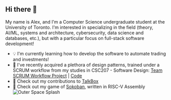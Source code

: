 ## Hi there 👋

My name is Alex, and I'm a Computer Science undergraduate student at the University of Toronto. I'm interested in specializing in the field (theory, AI/ML, systems and architecture, cybersecurity, data science and databases, etc.), but with a particular focus on full-stack software development!

- 💡 I'm currently learning how to develop the software to automate trading and investments!
- 🌱 I've recently acquired a plethora of design patterns, trained under a SCRUM workflow from my studies in CSC207 - Software Design: [Team SCRUM Workflow Project](https://github.com/Dawgsrlife/CSC207-A2-Final/blob/master/Assignment2/scrum/sprintBacklog4.txt) | [Code](https://github.com/Dawgsrlife/CSC207-A2-Final/blob/master/Assignment2/src/main/java/ca/utoronto/utm/assignment2/paint/Paint.java)
- 👯 Check out my contributions to [TalkBox](https://github.com/Liam-Lee-66/TalkBox)
- 🎺 Check out my game of [Sokoban](https://github.com/Dawgsrlife/Sokoban-Game/blob/main/sokobangame.s), written in RISC-V Assembly
![Outer Space Splash]([http://url/to/img.png](https://github.com/Dawgsrlife/dawgsrlife/blob/main/outer_space.jpeg?raw=true))

<!--
**Dawgsrlife/dawgsrlife** is a ✨ _special_ ✨ repository because its `README.md` (this file) appears on your GitHub profile.

Here are some ideas to get you started:

- 🔭 I’m currently working on ...
- 🌱 I’m currently learning ...
- 👯 I’m looking to collaborate on ...
- 🤔 I’m looking for help with ...
- 💬 Ask me about ...
- 📫 How to reach me: ...
- 😄 Pronouns: ...
- ⚡ Fun fact: ...
-->

